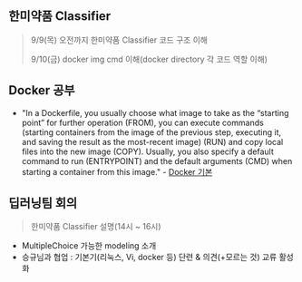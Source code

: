 ## 한미약품 Classifier

> 9/9(목) 오전까지 한미약품 Classifier 코드 구조 이해
>
> 9/10(금) docker img cmd 이해(docker directory 각 코드 역할 이해)



## Docker 공부

- "In a Dockerfile, you usually choose what image to take as the “starting point” for further operation (FROM), you can execute commands (starting containers from the image of the previous step, executing it, and saving the result as the most-recent image) (RUN) and copy local files into the new image (COPY). Usually, you also specify a default command to run (ENTRYPOINT) and the default arguments (CMD) when starting a container from this image." - [Docker 기본](https://vsupalov.com/6-docker-basics/)



## 딥러닝팀 회의

> 한미약품 Classifier 설명(14시 ~ 16시)



- MultipleChoice 가능한 modeling 소개
- 승규님과 협업 : 기본기(리눅스, Vi, docker 등) 단련 & 의견(+모르는 것) 교류 활성화
